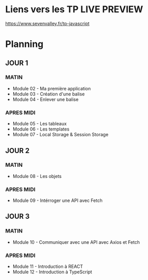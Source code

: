 # Liens vers les TP LIVE PREVIEW
https://www.sevenvalley.fr/tp-javascript  
  
# Planning
  
## JOUR 1
### MATIN
- Module 02 - Ma première application
- Module 03 - Création d'une balise
- Module 04 - Enlever une balise
  
### APRES MIDI
- Module 05 - Les tableaux
- Module 06 - Les templates
- Module 07 - Local Storage & Session Storage    

## JOUR 2
### MATIN
- Module 08 - Les objets
### APRES MIDI
- Module 09 - Intérroger une API avec Fetch

## JOUR 3
### MATIN
- Module 10 - Communiquer avec une API avec Axios et Fetch
### APRES MIDI
- Module 11 - Introduction à REACT
- Module 12 - Introduction à TypeScript